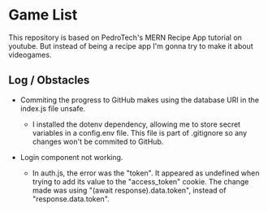 # Game List

This repository is based on PedroTech's MERN Recipe App tutorial on youtube. But instead of being a recipe app I'm gonna try to make it about videogames.

## Log / Obstacles

- Commiting the progress to GitHub makes using the database URI in the index.js file unsafe.

  - I installed the dotenv dependency, allowing me to store secret variables in a config.env file. This file is part of .gitignore so any changes won't be commited to GitHub.

- Login component not working.
  - In auth.js, the error was the "token". It appeared as undefined when trying to add its value to the "access_token" cookie. The change made was using "(await response).data.token", instead of "response.data.token".
